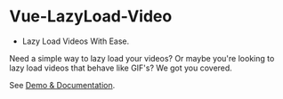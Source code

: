 # Vue-LazyLoad-Video

- Lazy Load Videos With Ease.

Need a simple way to lazy load your videos? Or maybe you're looking to lazy load videos that behave like GIF's? We got you covered.

See [Demo & Documentation](https://adrienhobbs.github.io/vue-lazyload-video/).
